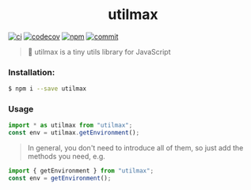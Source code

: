 <div align="center">
  <h1>utilmax</h1>
</div>

  [![ci](https://github.com/marsczen/utilmax/actions/workflows/ci.yml/badge.svg)](https://github.com/marsczen/utilmax/actions/workflows/ci.yml)
  [![codecov](https://codecov.io/gh/marsczen/utilmax/branch/master/graph/badge.svg?token=KSI3SMB745)](https://codecov.io/gh/marsczen/utilmax)
  [![npm](https://img.shields.io/github/v/release/marsczen/utilmax.svg)](https://www.npmjs.com/package/utilmax)
  [![commit](https://img.shields.io/github/last-commit/marsczen/utilmax.svg?style=popout)](https://img.shields.io/github/last-commit/marsczen/utilmax.svg?style=popout)


> 🐝 utilmax is a tiny utils library for JavaScript

### Installation:

```bash
$ npm i --save utilmax
```

### Usage

```javascript
import * as utilmax from "utilmax";
const env = utilmax.getEnvironment();
```


> In general, you don't need to introduce all of them, so just add the methods you need, e.g.

```javascript
import { getEnvironment } from "utilmax";
const env = getEnvironment();
```
